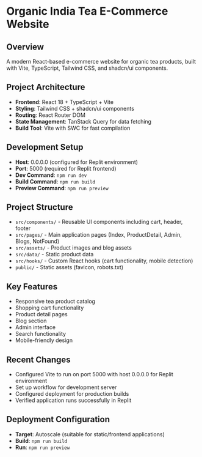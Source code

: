 # Organic India Tea E-Commerce Website

## Overview
A modern React-based e-commerce website for organic tea products, built with Vite, TypeScript, Tailwind CSS, and shadcn/ui components.

## Project Architecture
- **Frontend**: React 18 + TypeScript + Vite
- **Styling**: Tailwind CSS + shadcn/ui components
- **Routing**: React Router DOM
- **State Management**: TanStack Query for data fetching
- **Build Tool**: Vite with SWC for fast compilation

## Development Setup
- **Host**: 0.0.0.0 (configured for Replit environment)
- **Port**: 5000 (required for Replit frontend)
- **Dev Command**: `npm run dev`
- **Build Command**: `npm run build`
- **Preview Command**: `npm run preview`

## Project Structure
- `src/components/` - Reusable UI components including cart, header, footer
- `src/pages/` - Main application pages (Index, ProductDetail, Admin, Blogs, NotFound)
- `src/assets/` - Product images and blog assets
- `src/data/` - Static product data
- `src/hooks/` - Custom React hooks (cart functionality, mobile detection)
- `public/` - Static assets (favicon, robots.txt)

## Key Features
- Responsive tea product catalog
- Shopping cart functionality
- Product detail pages
- Blog section
- Admin interface
- Search functionality
- Mobile-friendly design

## Recent Changes
- Configured Vite to run on port 5000 with host 0.0.0.0 for Replit environment
- Set up workflow for development server
- Configured deployment for production builds
- Verified application runs successfully in Replit

## Deployment Configuration
- **Target**: Autoscale (suitable for static/frontend applications)
- **Build**: `npm run build` 
- **Run**: `npm run preview`